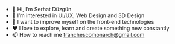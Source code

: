 - 👋 Hi, I’m Serhat Düzgün
- 👀 I’m interested in UI/UX, Web Design and 3D Design
- 💪 I want to improve myself on the front-end technologies
- ❤️ I love to explore, learn and create something new constantly
- 📫 How to reach me franchescomonarch@gmail.com
